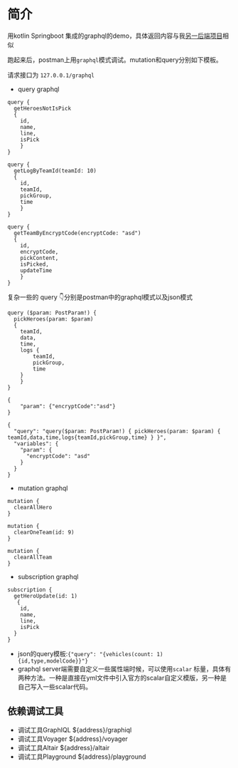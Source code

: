 # 简介
用kotlin Springboot 集成的graphql的demo，具体返回内容与我[另一后端项目](https://github.com/weiran1999/hok-lottery)相似

跑起来后，postman上用`graphql`模式调试。mutation和query分别如下模板。

请求接口为 `127.0.0.1/graphql`

- query graphql

```
query {
  getHeroesNotIsPick
  {
    id, 
    name, 
    line,
    isPick
	}
}

query {
  getLogByTeamId(teamId: 10) 
  {
    id,
    teamId,
    pickGroup,
    time
	}
}

query {
  getTeamByEncryptCode(encryptCode: "asd") 
  {
    id,
    encryptCode,
    pickContent,
    isPicked,
    updateTime
	}
}
```

复杂一些的 query 👇分别是postman中的graphql模式以及json模式
```
query ($param: PostParam!) {
  pickHeroes(param: $param) 
  {
    teamId,
    data,
    time,
    logs {
        teamId,
        pickGroup,
        time
    }
	}
}

{
    "param": {"encryptCode":"asd"}
}
```

```
{
  "query": "query($param: PostParam!) { pickHeroes(param: $param) { teamId,data,time,logs{teamId,pickGroup,time} } }",
  "variables": {
    "param": {
      "encryptCode": "asd"
    }
  }
}
```

- mutation graphql

```
mutation {
  clearAllHero
}
```

```
mutation {
  clearOneTeam(id: 9)
}
```

```
mutation {
  clearAllTeam
}
```

- subscription graphql

```
subscription {
  getHeroUpdate(id: 1)
   {
    id, 
    name, 
    line,
    isPick
  }
}
```

- json的query模板:`{"query": "{vehicles(count: 1){id,type,modelCode}}"}`
- graphql server端需要自定义一些属性端时候，可以使用`scalar` 标量，具体有两种方法。一种是直接在yml文件中引入官方的scalar自定义模版，另一种是自己写入一些scalar代码。

## 依赖调试工具

- 调试工具GraphIQL ${address}/graphiql
- 调试工具Voyager ${address}/voyager
- 调试工具Altair ${address}/altair
- 调试工具Playground ${address}/playground
